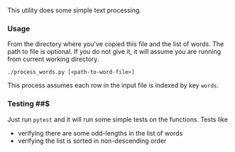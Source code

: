 This utility does some simple text processing. 

### Usage ###
From the directory where you've copied this file and the list of words. The path to file is optional.
If you do not give it, it will assume you are running from current working directory.

```
./process_words.py [<path-to-word-file>]
```

This process assumes each row in the input file is indexed by key `words`.

### Testing ##$
Just run `pytest` and it will run some simple tests on the functions. Tests like
* verifying there are some odd-lengths in the list of words
* verifying the list is sorted in non-descending order


